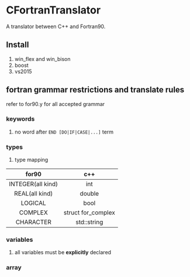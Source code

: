 # CFortranTranslator
A translator between C++ and Fortran90.

## Install
1. win_flex and win_bison
2. boost
3. vs2015

## fortran grammar restrictions and translate rules
refer to for90.y for all accepted grammar
### keywords

1. no word after `END [DO|IF|CASE|...]` term

### types
1. type mapping

|for90|c++|
|:-:|:-:|
|INTEGER(all kind)|int|
|REAL(all kind)|double|
|LOGICAL|bool
|COMPLEX|struct for_complex|
|CHARACTER|std::string|

### variables
1. all variables must be **explicitly** declared

### array
